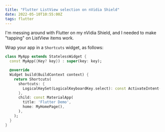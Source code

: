 ```yaml
---
title: "Flutter ListView selection on nVidia Shield"
date: 2022-05-10T10:55:00Z
tags: flutter
---
```


I'm messing around with Flutter on my nVidia Shield, and I needed to make "tapping" on ListView items work.

Wrap your app in a `Shortcuts` widget, as follows:

```dart
class MyApp extends StatelessWidget {
  const MyApp({Key? key}) : super(key: key);

  @override
  Widget build(BuildContext context) {
    return Shortcuts(
      shortcuts: {
        LogicalKeySet(LogicalKeyboardKey.select): const ActivateIntent()
      },
      child: const MaterialApp(
        title: 'Flutter Demo',
        home: MyHomePage(),
      ),
    );
  }
}
```
